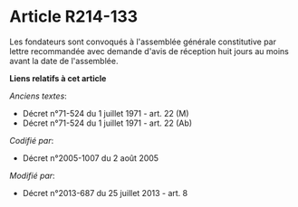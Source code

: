 # Article R214-133

Les fondateurs sont convoqués à l'assemblée générale constitutive par lettre recommandée avec demande d'avis de réception
huit jours au moins avant la date de l'assemblée.

**Liens relatifs à cet article**

_Anciens textes_:

  - Décret n°71-524 du 1 juillet 1971 - art. 22 (M)
  - Décret n°71-524 du 1 juillet 1971 - art. 22 (Ab)

_Codifié par_:

  - Décret n°2005-1007 du 2 août 2005

_Modifié par_:

  - Décret n°2013-687 du 25 juillet 2013 - art. 8
